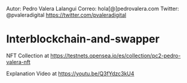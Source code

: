 Autor: Pedro Valera Lalangui
Correo: hola[@]pedrovalera.com
Twitter: @pvaleradigital 
https://twitter.com/pvaleradigital
# Interblockchain-and-swapper

NFT Collection at
https://testnets.opensea.io/es/collection/pc2-pedro-valera-nft

Explanation Video at
https://youtu.be/Q3fYdzc3kU4